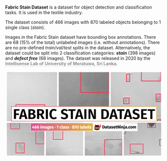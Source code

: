 **Fabric Stain Dataset** is a dataset for object detection and classification tasks. It is used in the textile industry. 

The dataset consists of 466 images with 870 labeled objects belonging to 1 single class (*stain*).

Images in the Fabric Stain dataset have bounding box annotations. There are 68 (15% of the total) unlabeled images (i.e. without annotations). There are no pre-defined <i>train/val/test</i> splits in the dataset. Alternatively, the dataset could be split into 2 classification categories: ***stain*** (398 images) and ***defect free*** (68 images). The dataset was released in 2020 by the <span style="font-weight: 600; color: grey; border-bottom: 1px dashed #d3d3d3;">Intellisense Lab of University of Moratuwa, Sri Lanka</span>.

<img src="https://github.com/dataset-ninja/fabric-stain-dataset/raw/main/visualizations/poster.png">
